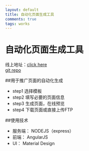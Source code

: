 ```yaml
---
layout: default
title: 自动化页面生成工具
comments: true
tags: works
---
```

# 自动化页面生成工具

线上地址：[click here](http://tmplserv.duapp.com/)  
[git repo](https://github.com/devWayne/template-server)

##用于推广页面的自动化生成

- step1 选择模板
- step2 填写必要的页面信息
- step3 生成页面，在线预览
- step4 下载页面或直接上传FTP


##使用技术

- 服务端： NODEJS（express）
- 前端：   AngularJS
- UI：     Material Design







